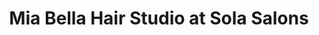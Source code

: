 ---
title: "Mia Bella Hair Studio at Sola Salons"
url: /wayne/mia-bella-hair-studio-at-sola-salons/
shop: Friseur
---